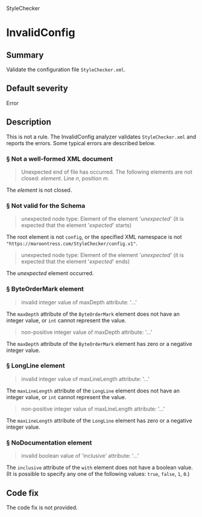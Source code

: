 <div class="project-logo">StyleChecker</div>
<div id="toc-level" data-values="H2,H3"></div>

# InvalidConfig

## Summary

Validate the configuration file `StyleChecker.xml`.

## Default severity

Error

## Description

This is not a rule. The InvalidConfig analyzer validates `StyleChecker.xml`
and reports the errors. Some typical errors are described below.

### &sect; Not a well-formed XML document

> Unexpected end of file has occurred. The following elements are not closed:
> _element_. Line _n_, position _m_.

The _element_ is not closed.

### &sect; Not valid for the Schema

> unexpected node type: Element of the element '_unexpected_'
> (it is expected that the element '_expected_' starts)

The root element is not `config`, or the specified XML namespace is not
`"https://maroontress.com/StyleChecker/config.v1"`.

> unexpected node type: Element of the element '_unexpected_'
> (it is expected that the element '_expected_' ends)

The _unexpected_ element occurred.

### &sect; ByteOrderMark element

> invalid integer value of maxDepth attribute: '...'

The `maxDepth` attribute of the `ByteOrderMark` element does not have an
integer value, or `int` cannot represent the value.

> non-positive integer value of maxDepth attribute: '...'

The `maxDepth` attribute of the `ByteOrderMark` element has
zero or a negative integer value.

### &sect; LongLine element

> invalid integer value of maxLineLength attribute: '...'

The `maxLineLength` attribute of the `LongLine` element does not have an
integer value, or `int` cannot represent the value.

> non-positive integer value of maxLineLength attribute: '...'

The `maxLineLength` attribute of the `LongLine` element has
zero or a negative integer value.

### &sect; NoDocumentation element

> invalid boolean value of 'inclusive' attribute: '...'

The `inclusive` attribute of the `with` element does not have a
boolean value. (It is possible to specify any one of the following values:
`true`, `false`, `1`, `0`.)

## Code fix

The code fix is not provided.
